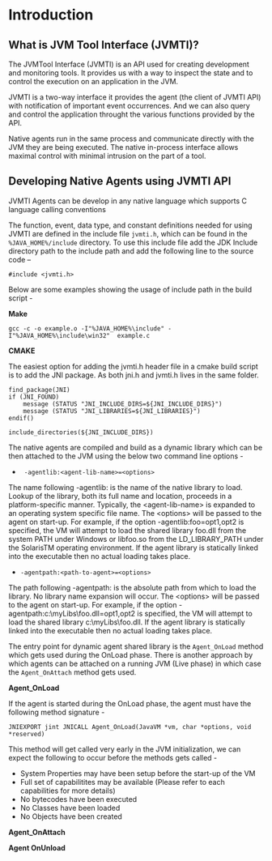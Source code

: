 # Introduction

## What is JVM Tool Interface \(JVMTI\)?

The JVMTool Interface \(JVMTI\) is an API used for creating development and monitoring tools. It provides us with a way to inspect the state and to control the execution on an application in the JVM.

JVMTI is a two-way interface it provides the agent \(the client of JVMTI API\) with notification of important event occurrences. And we can also query and control the application throught the various functions provided by the API.

Native agents run in the same process and communicate directly with the JVM they are being executed. The native in-process interface allows maximal control with minimal intrusion on the part of a tool.

## Developing Native Agents using JVMTI API

JVMTI Agents can be develop in any native language which supports C language calling conventions

The function, event, data type, and constant definitions needed for using JVMTI are defined in the include file `jvmti.h`, which can be found in the `%JAVA_HOME%/include` directory. To use this include file add the JDK Include directory path to the include path and add the following line to the source code –

`#include <jvmti.h>`

Below are some examples showing the usage of include path in the build script -

**Make**

```
gcc -c -o example.o -I"%JAVA_HOME%\include" -I"%JAVA_HOME%\include\win32"  example.c
```

**CMAKE**

The easiest option for adding the jvmti.h header file in a cmake build script is to add the JNI package. As both jni.h and jvmti.h lives in the same folder.

```
find_package(JNI)
if (JNI_FOUND)
    message (STATUS "JNI_INCLUDE_DIRS=${JNI_INCLUDE_DIRS}")
    message (STATUS "JNI_LIBRARIES=${JNI_LIBRARIES}")
endif()

include_directories(${JNI_INCLUDE_DIRS})
```

The native agents are compiled and build as a dynamic library which can be then attached to the JVM using the below two command line options - 



* ` -agentlib:<agent-lib-name>=<options>`

The name following -agentlib: is the name of the native library to load. Lookup of the library, both its full name and location, proceeds in a platform-specific manner. Typically, the &lt;agent-lib-name&gt; is expanded to an operating system specific file name. The &lt;options&gt; will be passed to the agent on start-up. For example, if the option -agentlib:foo=opt1,opt2 is specified, the VM will attempt to load the shared library foo.dll from the system PATH under Windows or libfoo.so from the LD\_LIBRARY\_PATH under the SolarisTM operating environment. If the agent library is statically linked into the executable then no actual loading takes place.



* `-agentpath:<path-to-agent>=<options>  `

The path following -agentpath: is the absolute path from which to load the library. No library name expansion will occur. The &lt;options&gt; will be passed to the agent on start-up. For example, if the option -agentpath:c:\myLibs\foo.dll=opt1,opt2 is specified, the VM will attempt to load the shared library c:\myLibs\foo.dll. If the agent library is statically linked into the executable then no actual loading takes place.

The entry point for dynamic agent shared library is the `Agent_OnLoad` method which gets used during the OnLoad phase. There is another approach by which agents can be attached on a running JVM (Live phase) in which case the `Agent_OnAttach` method gets used.


**Agent_OnLoad**

If the agent is started during the OnLoad phase, the agent must have the following method signature - 


```
JNIEXPORT jint JNICALL Agent_OnLoad(JavaVM *vm, char *options, void *reserved)
```

This method will get called very early in the JVM initialization, we can expect the following to occur before the methods gets called - 

* System Properties may have been setup before the start-up of the VM
* Full set of capabilitites may be available (Please refer to each capabilities for more details)
* No bytecodes have been executed
* No Classes have been loaded
* No Objects have been created
 


**Agent_OnAttach**



**Agent OnUnload**





